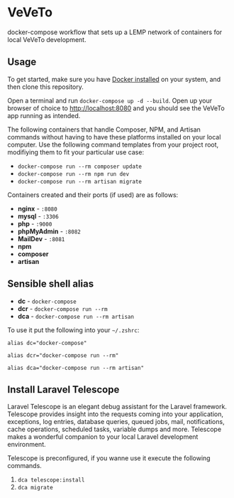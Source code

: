 # VeVeTo
docker-compose workflow that sets up a LEMP network of containers for local VeVeTo development. 


## Usage

To get started, make sure you have [Docker installed](https://docs.docker.com/docker-for-mac/install/) on your system, and then clone this repository.

Open a terminal and run `docker-compose up -d --build`. Open up your browser of choice to [http://localhost:8080](http://localhost:8080) and you should see the VeVeTo app running as intended. 

The following containers that handle Composer, NPM, and Artisan commands without having to have these platforms installed on your local computer. Use the following command templates from your project root, modifiying them to fit your particular use case:

- `docker-compose run --rm composer update`
- `docker-compose run --rm npm run dev`
- `docker-compose run --rm artisan migrate` 

Containers created and their ports (if used) are as follows:

- **nginx** - `:8080`
- **mysql** - `:3306`
- **php** - `:9000`
- **phpMyAdmin** - `:8082`
- **MailDev** - `:8081`
- **npm**
- **composer**
- **artisan**

## Sensible shell alias

- **dc** - `docker-compose`
- **dcr** - `docker-compose run --rm`
- **dca** - `docker-compose run --rm artisan`

To use it put the following into your `~/.zshrc`:

`alias dc="docker-compose"`

`alias dcr="docker-compose run --rm"`

`alias dca="docker-compose run --rm artisan"`

## Install Laravel Telescope

Laravel Telescope is an elegant debug assistant for the Laravel framework. Telescope provides insight into the requests coming into your application, exceptions, log entries, database queries, queued jobs, mail, notifications, cache operations, scheduled tasks, variable dumps and more. Telescope makes a wonderful companion to your local Laravel development environment.

Telescope is preconfigured, if you wanne use it execute the following commands.


1. `dca telescope:install`
2. `dca migrate`